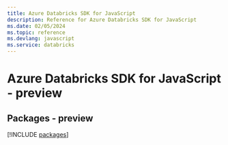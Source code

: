 ```yaml
---
title: Azure Databricks SDK for JavaScript
description: Reference for Azure Databricks SDK for JavaScript
ms.date: 02/05/2024
ms.topic: reference
ms.devlang: javascript
ms.service: databricks
---
```

# Azure Databricks SDK for JavaScript - preview
## Packages - preview
[!INCLUDE [packages](databricks-index.md)]
